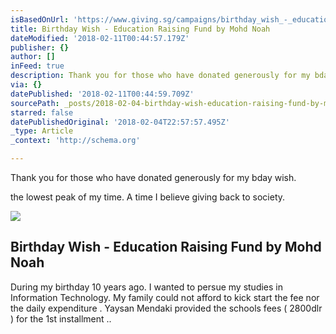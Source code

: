 ```yaml
---
isBasedOnUrl: 'https://www.giving.sg/campaigns/birthday_wish_-_education_raising_fund'
title: Birthday Wish - Education Raising Fund by Mohd Noah
dateModified: '2018-02-11T00:44:57.179Z'
publisher: {}
author: []
inFeed: true
description: Thank you for those who have donated generously for my bday wish.
via: {}
datePublished: '2018-02-11T00:44:59.709Z'
sourcePath: _posts/2018-02-04-birthday-wish-education-raising-fund-by-mohd-noah.md
starred: false
datePublishedOriginal: '2018-02-04T22:57:57.495Z'
_type: Article
_context: 'http://schema.org'

---
```

Thank you for those who have donated generously for my bday wish.

the lowest peak of my time. A time I believe giving back to society.

<article style=""><img src="https://imgflo.herokuapp.com/graph/2b2431f8e7ba7b0/5593bfe49af8ae6d5e9749192c5f489e/noop?input=https%3A%2F%2Fwww.giving.sg%2Fimage%2Flogo%3Fimg_id%3D3372878" /><h1>Birthday Wish - Education Raising Fund by Mohd Noah</h1><p>During my birthday 10 years ago. I wanted to persue my studies in Information Technology. My family could not afford to kick start the fee nor the daily expenditure . Yaysan Mendaki provided the schools fees ( 2800dlr ) for the 1st installment ..</p></article>
